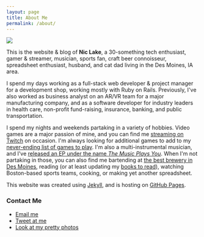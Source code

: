 ```yaml
---
layout: page
title: About Me
permalink: /about/
---
```


<img class="about-me-photo" src="https://i.imgur.com/cpCOxpe.jpg" />

This is the website & blog of **Nic Lake**, a 30-something tech enthusiast, gamer & streamer, musician, sports fan, craft beer connoisseur, spreadsheet enthusiast, husband, and cat dad living in the Des Moines, IA area.

I spend my days working as a full-stack web developer & project manager for a development shop, working mostly with Ruby on Rails. Previously, I've also worked as business analyst on an AR/VR team for a major manufacturing company, and as a software developer for industry leaders in health care, non-profit fund-raising, insurance, banking, and public transportation.

I spend my nights and weekends partaking in a variety of hobbies. Video games are a major passion of mine, and you can find me [streaming on Twitch](https://twitch.tv/PhoenixUNI) on occasion. I'm always looking for additional games to add to my [never-ending list of games to play](https://docs.google.com/spreadsheets/d/1zg-SOYI8DlH-ibSNslfPtq0xJB4sEMb_7OHKbq2qclk/edit?usp=sharing). I'm also a multi-instrumental musician, and I've [released an EP under the name *The Music Plays You*](http://themusicplaysyou.bandcamp.com). When I'm not partaking in those, you can also find me bartending at [the best brewery in Des Moines](http://www.confluencebrewing.com), reading (or at least updating my [books to read](https://docs.google.com/spreadsheets/d/1-1PcHF6xzFKTaTvxnfjm6bVgo4pd5yIr3nbxsbckoFo/edit?usp=sharing)), watching Boston-based sports teams, cooking, or making yet another spreadsheet.

This website was created using [Jekyll](https://jekyllrb.com/), and is hosting on [GitHub Pages](https://pages.github.com/).

<div class="contact-me">
  <h3>Contact Me</h3>
  <ul>
    <li><a href="mailto:niclake13@gmail.com">Email me</a></li>
    <li><a href="http://twitter.com/niclake">Tweet at me</a></li>
    <li><a href="http://instagram.com/niclake">Look at my pretty photos</a></li>
  </ul>
</div>
